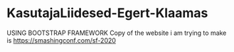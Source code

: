 # KasutajaLiidesed-Egert-Klaamas
USING BOOTSTRAP FRAMEWORK
Copy of the website i am trying to make is https://smashingconf.com/sf-2020
